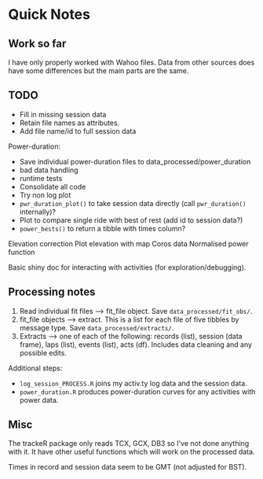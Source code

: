# Quick Notes

## Work so far

I have only properly worked with Wahoo files. Data from other sources does have some differences but the main parts are the same.

## TODO

* Fill in missing session data
* Retain file names as attributes. 
* Add file name/id to full session data  

Power-duration:

+ Save individual power-duration files to data_processed/power_duration
+ bad data handling
+ runtime tests
+ Consolidate all code
+ Try non log plot
+ `pwr_duration_plot()` to take session data directly (call `pwr_duration()` internally)?
+ Plot to compare single ride with best of rest (add id to session data?)
+ `power_bests()` to return a tibble with times column?
  
Elevation correction
Plot elevation with map
Coros data
Normalised power function

Basic shiny doc for interacting with activities (for exploration/debugging). 

## Processing notes

1. Read individual fit files --> fit_file object. Save `data_processed/fit_obs/`.
2. fit_file objects --> extract. This is a list for each file of five tibbles by message type. Save `data_processed/extracts/`.
3. Extracts --> one of each of the following: records (list), session (data frame), laps (list), events (list), acts (df). Includes data cleaning and any possible edits.

Additional steps:

* `log_session_PROCESS.R` joins my activ.ty log data and the session data.
* `power_duration.R` produces power-duration curves for any activities with power data.

## Misc 

The trackeR package only reads TCX, GCX, DB3 so I've not done anything with it. It have other useful functions which will work on the processed data.

Times in record and session data seem to be GMT (not adjusted for BST).
